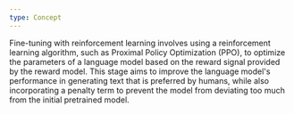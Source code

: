 ```yaml
---
type: Concept
---
```


Fine-tuning with reinforcement learning involves using a reinforcement learning algorithm, such as Proximal Policy Optimization (PPO), to optimize the parameters of a language model based on the reward signal provided by the reward model. This stage aims to improve the language model's performance in generating text that is preferred by humans, while also incorporating a penalty term to prevent the model from deviating too much from the initial pretrained model.